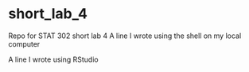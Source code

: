 # short_lab_4
Repo for STAT 302 short lab 4
A line I wrote using the shell on my local computer

A line I wrote using RStudio